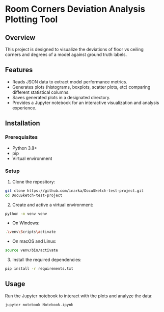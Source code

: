 # Room Corners Deviation Analysis Plotting Tool

## Overview

This project is designed to visualize the deviations of floor vs ceiling corners and degrees of a model against ground truth labels. 

## Features

- Reads JSON data to extract model performance metrics.
- Generates plots (histograms, boxplots, scatter plots, etc) comparing different statistical columns.
- Saves generated plots in a designated directory.
- Provides a Jupyter notebook for an interactive visualization and analysis experience.

## Installation

### Prerequisites

- Python 3.8+
- pip
- Virtual environment 

### Setup

 1. Clone the repository:
 ```bash
 git clone https://github.com/inarka/DocuSketch-test-project.git
 cd DocuSketch-test-project
 ```
   
2. Create and active a virtual environment:
```bash
python -m venv venv
```
- On Windows:
```bash
.\venv\Scripts\activate
```
- On macOS and Linux:
```bash
source venv/bin/activate
```
   
3. Install the required dependencies:
```bash
pip install -r requirements.txt
```

## Usage

Run the Jupyter notebook to interact with the plots and analyze the data:
```bash
jupyter notebook Notebook.ipynb
```
